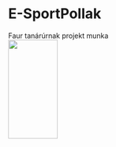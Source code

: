 # E-SportPollak
Faur tanárúrnak projekt munka
<br>
<img src="https://img1.picmix.com/output/pic/normal/6/1/0/6/12126016_fcf13.gif" width="100" height="200">
